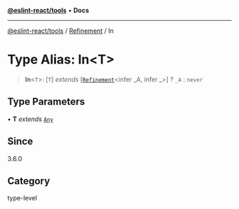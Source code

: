 [**@eslint-react/tools**](../../../README.md) • **Docs**

***

[@eslint-react/tools](../../../README.md) / [Refinement](../README.md) / In

# Type Alias: In\<T\>

> **In**\<`T`\>: [`T`] *extends* [[`Refinement`](../../../interfaces/Refinement.md)\<infer \_A, infer \_\>] ? `_A` : `never`

## Type Parameters

• **T** *extends* [`Any`](Any.md)

## Since

3.6.0

## Category

type-level
